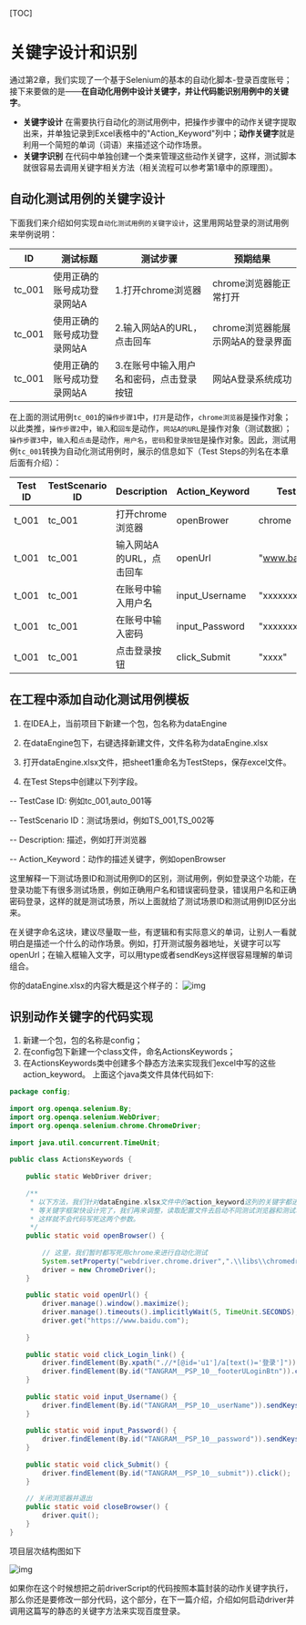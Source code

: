 [TOC]

# 关键字设计和识别
通过第2章，我们实现了一个基于Selenium的基本的自动化脚本-登录百度账号；接下来要做的是——**在自动化用例中设计关键字，并让代码能识别用例中的关键字**。

+ **关键字设计**
在需要执行自动化的测试用例中，把操作步骤中的动作关键字提取出来，并单独记录到Excel表格中的"Action_Keyword"列中；**动作关键字**就是利用一个简短的单词（词语）来描述这个动作场景。
+ **关键字识别**
在代码中单独创建一个类来管理这些动作关键字，这样，测试脚本就很容易去调用关键字相关方法（相关流程可以参考第1章中的原理图）。

## 自动化测试用例的关键字设计
下面我们来介绍如何实现`自动化测试用例的关键字设计`，这里用网站登录的测试用例来举例说明：

| ID | 测试标题 | 测试步骤 | 预期结果 |
| -- | -- | -- | -- |
| tc_001 | 使用正确的账号成功登录网站A | 1.打开chrome浏览器 | chrome浏览器能正常打开 |
| tc_001 | 使用正确的账号成功登录网站A | 2.输入网站A的URL，点击回车 | chrome浏览器能展示网站A的登录界面 |
| tc_001 | 使用正确的账号成功登录网站A | 3.在账号中输入用户名和密码，点击登录按钮 | 网站A登录系统成功 |

在上面的测试用例`tc_001`的`操作步骤1`中，`打开`是动作，`chrome浏览器`是操作对象；以此类推，`操作步骤2`中，`输入`和`回车`是动作，`网站A的URL`是操作对象（测试数据）；`操作步骤3`中，`输入`和`点击`是动作，`用户名`，`密码`和`登录按钮`是操作对象。因此，测试用例`tc_001`转换为自动化测试用例时，展示的信息如下（Test Steps的列名在本章后面有介绍）：

| Test ID | TestScenario ID | Description | Action_Keyword | Test Data |
| -- | -- | -- | -- | -- |
| t_001 | tc_001 | 打开chrome浏览器 | openBrower | chrome |
| t_001 | tc_001 | 输入网站A的URL，点击回车 | openUrl | "www.baidu.com" |
| t_001 | tc_001 | 在账号中输入用户名 | input_Username | "xxxxxxxx" |
| t_001 | tc_001 | 在账号中输入密码 | input_Password | "xxxxxxxx" |
| t_001 | tc_001 | 点击登录按钮 | click_Submit | "xxxx" |



## 在工程中添加自动化测试用例模板

1. 在IDEA上，当前项目下新建一个包，包名称为dataEngine

2. 在dataEngine包下，右键选择新建文件，文件名称为dataEngine.xlsx

3. 打开dataEngine.xlsx文件，把sheet1重命名为TestSteps，保存excel文件。

4. 在Test Steps中创建以下列字段。

-- TestCase ID: 例如tc_001,auto_001等

-- TestScenario ID：测试场景id，例如TS_001,TS_002等

-- Description: 描述，例如打开浏览器

-- Action_Keyword：动作的描述关键字，例如openBrowser

这里解释一下测试场景ID和测试用例ID的区别，测试用例，例如登录这个功能，在登录功能下有很多测试场景，例如正确用户名和错误密码登录，错误用户名和正确密码登录，这样的就是测试场景，所以上面就给了测试场景ID和测试用例ID区分出来。

在关键字命名这块，建议尽量取一些，有逻辑和有实际意义的单词，让别人一看就明白是描述一个什么的动作场景。例如，打开测试服务器地址，关键字可以写openUrl；在输入框输入文字，可以用type或者sendKeys这样很容易理解的单词组合。

你的dataEngine.xlsx的内容大概是这个样子的：
![img](https://img-blog.csdn.net/20180201152146294?watermark/2/text/aHR0cDovL2Jsb2cuY3Nkbi5uZXQvdTAxMTU0MTk0Ng==/font/5a6L5L2T/fontsize/400/fill/I0JBQkFCMA==/dissolve/70/gravity/SouthEast)


## 识别动作关键字的代码实现
1. 新建一个包，包的名称是config；
2. 在config包下新建一个class文件，命名ActionsKeywords；
3. 在ActionsKeywords类中创建多个静态方法来实现我们excel中写的这些action_keyword。
上面这个java类文件具体代码如下:
```java
package config;
 
import org.openqa.selenium.By;
import org.openqa.selenium.WebDriver;
import org.openqa.selenium.chrome.ChromeDriver;
 
import java.util.concurrent.TimeUnit;
 
public class ActionsKeywords {
 
    public static WebDriver driver;
 
    /**
     * 以下方法，我们针对dataEngine.xlsx文件中的action_keyword这列的关键字都进行封装
     * 等关键字框架快设计完了，我们再来调整，读取配置文件去启动不同测试浏览器和测试地址
     * 这样就不会代码写死这两个参数。
     */
    public static void openBrowser() {
 
        // 这里，我们暂时都写死用chrome来进行自动化测试
        System.setProperty("webdriver.chrome.driver",".\\libs\\chromedriver.exe");
        driver = new ChromeDriver();
    }
 
    public static void openUrl() {
        driver.manage().window().maximize();
        driver.manage().timeouts().implicitlyWait(5, TimeUnit.SECONDS);
        driver.get("https://www.baidu.com");
 
    }
 
    public static void click_Login_link() {
        driver.findElement(By.xpath(".//*[@id='u1']/a[text()='登录']")).click();
        driver.findElement(By.id("TANGRAM__PSP_10__footerULoginBtn")).click();
    }
 
    public static void input_Username() {
        driver.findElement(By.id("TANGRAM__PSP_10__userName")).sendKeys("xxxxx");
    }
 
    public static void input_Password() {
        driver.findElement(By.id("TANGRAM__PSP_10__password")).sendKeys("xxxxx");
    }
 
    public static void click_Submit() {
        driver.findElement(By.id("TANGRAM__PSP_10__submit")).click();
    }
 
    // 关闭浏览器并退出
    public static void closeBrowser() {
        driver.quit();
    }
}
```
项目层次结构图如下

![img](https://img-blog.csdn.net/20180201152358076?watermark/2/text/aHR0cDovL2Jsb2cuY3Nkbi5uZXQvdTAxMTU0MTk0Ng==/font/5a6L5L2T/fontsize/400/fill/I0JBQkFCMA==/dissolve/70/gravity/SouthEast)

如果你在这个时候想把之前driverScript的代码按照本篇封装的动作关键字执行，那么你还是要修改一部分代码，这个部分，在下一篇介绍，介绍如何启动driver并调用这篇写的静态的关键字方法来实现百度登录。